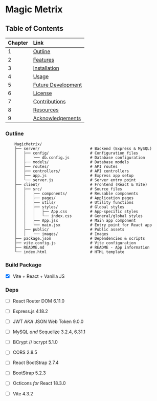 # Magic Metrix



## Table of Contents

|Chapter |Link         |
| :---   |    :----    |
| 1      | [Outline](#OUTLINE)|
| 2      | [Features](#FEATURES)|
| 3      | [Installation](#INSTALLATION)|
| 4      | [Usage](#USAGE)|
| 5      | [Future Development](#FUTURE-DEVELOPMENT)|
| 6      | [License](#LICENSE)|
| 7      | [Contributions](#CONTRIBUTIONS)|
| 8      | [Resources](#RESOURCES)|
| 9      | [Acknowledgements](#ACKNOWLEDGEMENTS)|

### Outline
        MagicMetrix/
        ├── server/                      # Backend (Express & MySQL)
        │   ├── config/                  # Configuration files
        │   │   └── db.config.js         # Database configuration
        │   ├── models/                  # Database models
        │   ├── routes/                  # API routes
        │   ├── controllers/             # API controllers
        │   ├── app.js                   # Express app setup
        │   └── server.js                # Server entry point
        ├── client/                      # Frontend (React & Vite)
        │   ├── src/                     # Source files
        │   │   ├── components/          # Reusable components
        │   │   ├── pages/               # Application pages
        │   │   ├── utils/               # Utility functions
        │   │   ├── styles/              # Global styles
        │   │   │   ├── App.css          # App-specific styles
        │   │   │   └── index.css        # General/global styles
        │   │   ├── App.jsx              # Main app component
        │   │   └── main.jsx             # Entry point for React app
        │   ├── public/                  # Public assets
        │   │   └── images/              # Images
        ├── package.json                 # Dependencies & scripts
        ├── vite.config.js               # Vite configuration
        ├── README.md                    # README - App information
        └── index.html                   # HTML template

### Build Package

- [x] Vite + React + Vanilla JS

### Deps

- [ ] React Router DOM 6.11.0
- [ ] Express.js 4.18.2
- [ ] JWT _AKA_ JSON Web Token 9.0.0
- [ ] MySQL _and_ Sequelize 3.2.4, 6.31.1
- [ ] BCrypt // bcrypt 5.1.0
- [ ] CORS 2.8.5

- [ ] React BootStrap 2.7.4
- [ ] BootStrap 5.2.3
- [ ] Octicons _for_ React 18.3.0
- [ ] Vite 4.3.2

